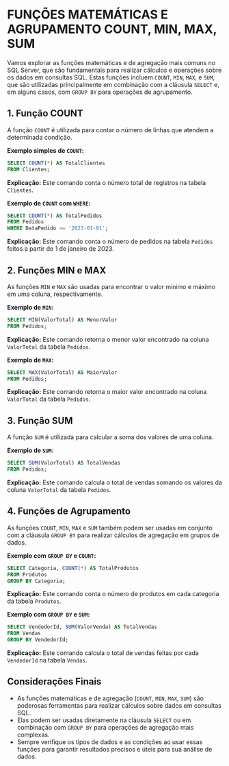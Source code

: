 # FUNÇÕES MATEMÁTICAS E AGRUPAMENTO COUNT, MIN, MAX, SUM
Vamos explorar as funções matemáticas e de agregação mais comuns no SQL Server, que são fundamentais para realizar cálculos e operações sobre os dados em consultas SQL. Estas funções incluem `COUNT`, `MIN`, `MAX`, e `SUM`, que são utilizadas principalmente em combinação com a cláusula `SELECT` e, em alguns casos, com `GROUP BY` para operações de agrupamento.

## 1. Função COUNT
A função `COUNT` é utilizada para contar o número de linhas que atendem a determinada condição.

**Exemplo simples de `COUNT`:**
```sql
SELECT COUNT(*) AS TotalClientes
FROM Clientes;
```

**Explicação:** Este comando conta o número total de registros na tabela `Clientes`.

**Exemplo de `COUNT` com `WHERE`:**
```sql
SELECT COUNT(*) AS TotalPedidos
FROM Pedidos
WHERE DataPedido >= '2023-01-01';
```

**Explicação:** Este comando conta o número de pedidos na tabela `Pedidos` feitos a partir de 1 de janeiro de 2023.

## 2. Funções MIN e MAX
As funções `MIN` e `MAX` são usadas para encontrar o valor mínimo e máximo em uma coluna, respectivamente.

**Exemplo de `MIN`:**
```sql
SELECT MIN(ValorTotal) AS MenorValor
FROM Pedidos;
```

**Explicação:** Este comando retorna o menor valor encontrado na coluna `ValorTotal` da tabela `Pedidos`.

**Exemplo de `MAX`:**
```sql
SELECT MAX(ValorTotal) AS MaiorValor
FROM Pedidos;
```

**Explicação:** Este comando retorna o maior valor encontrado na coluna `ValorTotal` da tabela `Pedidos`.

## 3. Função SUM
A função `SUM` é utilizada para calcular a soma dos valores de uma coluna.

**Exemplo de `SUM`:**
```sql
SELECT SUM(ValorTotal) AS TotalVendas
FROM Pedidos;
```

**Explicação:** Este comando calcula o total de vendas somando os valores da coluna `ValorTotal` da tabela `Pedidos`.

## 4. Funções de Agrupamento
As funções `COUNT`, `MIN`, `MAX` e `SUM` também podem ser usadas em conjunto com a cláusula `GROUP BY` para realizar cálculos de agregação em grupos de dados.

**Exemplo com `GROUP BY` e `COUNT`:**
```sql
SELECT Categoria, COUNT(*) AS TotalProdutos
FROM Produtos
GROUP BY Categoria;
```

**Explicação:** Este comando conta o número de produtos em cada categoria da tabela `Produtos`.

**Exemplo com `GROUP BY` e `SUM`:**
```sql
SELECT VendedorId, SUM(ValorVenda) AS TotalVendas
FROM Vendas
GROUP BY VendedorId;
```

**Explicação:** Este comando calcula o total de vendas feitas por cada `VendedorId` na tabela `Vendas`.

## Considerações Finais
- As funções matemáticas e de agregação (`COUNT`, `MIN`, `MAX`, `SUM`) são poderosas ferramentas para realizar cálculos sobre dados em consultas SQL.
- Elas podem ser usadas diretamente na cláusula `SELECT` ou em combinação com `GROUP BY` para operações de agregação mais complexas.
- Sempre verifique os tipos de dados e as condições ao usar essas funções para garantir resultados precisos e úteis para sua análise de dados.

